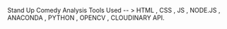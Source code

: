 Stand Up Comedy Analysis 
Tools Used -- > HTML , CSS , JS , NODE.JS , ANACONDA , PYTHON , OPENCV , CLOUDINARY API.

